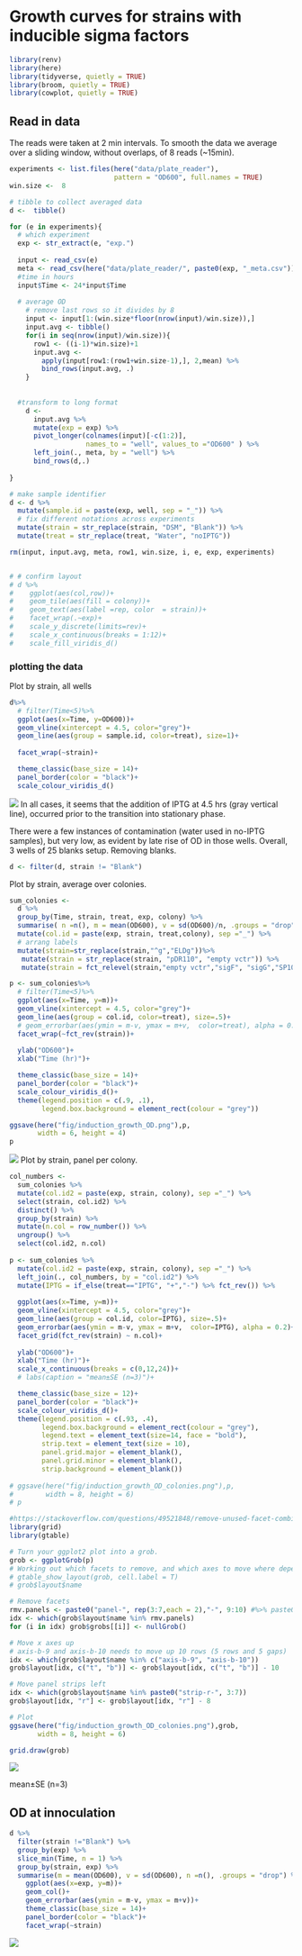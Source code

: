 Growth curves for strains with inducible sigma factors
================

``` r
library(renv)
library(here)
library(tidyverse, quietly = TRUE)
library(broom, quietly = TRUE)
library(cowplot, quietly = TRUE)
```

## Read in data

The reads were taken at 2 min intervals. To smooth the data we average
over a sliding window, without overlaps, of 8 reads (\~15min).

``` r
experiments <- list.files(here("data/plate_reader"), 
                          pattern = "OD600", full.names = TRUE)
win.size <-  8

# tibble to collect averaged data
d <-  tibble()

for (e in experiments){
  # which experiment
  exp <- str_extract(e, "exp.")
  
  input <- read_csv(e)
  meta <- read_csv(here("data/plate_reader/", paste0(exp, "_meta.csv")))
  #time in hours
  input$Time <- 24*input$Time
    
  # average OD
    # remove last rows so it divides by 8
    input <- input[1:(win.size*floor(nrow(input)/win.size)),]
    input.avg <- tibble()
    for(i in seq(nrow(input)/win.size)){
      row1 <- ((i-1)*win.size)+1
      input.avg <- 
        apply(input[row1:(row1+win.size-1),], 2,mean) %>% 
        bind_rows(input.avg, .)
    }
  
  
  #transform to long format
    d <- 
      input.avg %>% 
      mutate(exp = exp) %>% 
      pivot_longer(colnames(input)[-c(1:2)], 
                   names_to = "well", values_to ="OD600" ) %>% 
      left_join(., meta, by = "well") %>% 
      bind_rows(d,.)
      
}

# make sample identifier
d <- d %>% 
  mutate(sample.id = paste(exp, well, sep = "_")) %>% 
  # fix different notations across experiments
  mutate(strain = str_replace(strain, "DSM", "Blank")) %>% 
  mutate(treat = str_replace(treat, "Water", "noIPTG"))

rm(input, input.avg, meta, row1, win.size, i, e, exp, experiments)


# # confirm layout
# d %>%
#    ggplot(aes(col,row))+
#    geom_tile(aes(fill = colony))+
#    geom_text(aes(label =rep, color  = strain))+
#    facet_wrap(.~exp)+
#    scale_y_discrete(limits=rev)+
#    scale_x_continuous(breaks = 1:12)+
#    scale_fill_viridis_d()
```

### plotting the data

Plot by strain, all wells

``` r
d%>%
  # filter(Time<5)%>%
  ggplot(aes(x=Time, y=OD600))+
  geom_vline(xintercept = 4.5, color="grey")+
  geom_line(aes(group = sample.id, color=treat), size=1)+
  
  facet_wrap(~strain)+

  theme_classic(base_size = 14)+
  panel_border(color = "black")+
  scale_colour_viridis_d()
```

![](Growth_Curve_files/figure-gfm/plot%20all-1.png)<!-- --> In all
cases, it seems that the addition of IPTG at 4.5 hrs (gray vertical
line), occurred prior to the transition into stationary phase.

There were a few instances of contamination (water used in no-IPTG
samples), but very low, as evident by late rise of OD in those wells.
Overall, 3 wells of 25 blanks setup. Removing blanks.

``` r
d <- filter(d, strain != "Blank")
```

Plot by strain, average over colonies.

``` r
sum_colonies <- 
  d %>% 
  group_by(Time, strain, treat, exp, colony) %>% 
  summarise( n =n(), m = mean(OD600), v = sd(OD600)/n, .groups = "drop") %>% 
  mutate(col.id = paste(exp, strain, treat,colony), sep ="_") %>% 
  # arrang labels
  mutate(strain=str_replace(strain,"^g","ELDg"))%>%
   mutate(strain = str_replace(strain, "pDR110", "empty vctr")) %>% 
   mutate(strain = fct_relevel(strain,"empty vctr","sigF", "sigG","SP10", "Goe3","ELDg168", "ELDg169"))

p <- sum_colonies%>%
  # filter(Time<5)%>%
  ggplot(aes(x=Time, y=m))+
  geom_vline(xintercept = 4.5, color="grey")+
  geom_line(aes(group = col.id, color=treat), size=.5)+
  # geom_errorbar(aes(ymin = m-v, ymax = m+v,  color=treat), alpha = 0.5)+
  facet_wrap(~fct_rev(strain))+
  
  ylab("OD600")+
  xlab("Time (hr)")+

  theme_classic(base_size = 14)+
  panel_border(color = "black")+
  scale_colour_viridis_d()+
  theme(legend.position = c(.9, .1), 
        legend.box.background = element_rect(colour = "grey"))

ggsave(here("fig/induction_growth_OD.png"),p,
       width = 6, height = 4)
p  
```

![](Growth_Curve_files/figure-gfm/plot%20colonies-1.png)<!-- --> Plot by
strain, panel per colony.

``` r
col_numbers <-
  sum_colonies %>% 
  mutate(col.id2 = paste(exp, strain, colony), sep ="_") %>%
  select(strain, col.id2) %>% 
  distinct() %>% 
  group_by(strain) %>% 
  mutate(n.col = row_number()) %>% 
  ungroup() %>% 
  select(col.id2, n.col)
  
p <- sum_colonies %>% 
  mutate(col.id2 = paste(exp, strain, colony), sep ="_") %>%
  left_join(., col_numbers, by = "col.id2") %>% 
  mutate(IPTG = if_else(treat=="IPTG", "+","-") %>% fct_rev()) %>% 
  
  ggplot(aes(x=Time, y=m))+
  geom_vline(xintercept = 4.5, color="grey")+
  geom_line(aes(group = col.id, color=IPTG), size=.5)+
  geom_errorbar(aes(ymin = m-v, ymax = m+v,  color=IPTG), alpha = 0.2)+
  facet_grid(fct_rev(strain) ~ n.col)+
  
  ylab("OD600")+
  xlab("Time (hr)")+
  scale_x_continuous(breaks = c(0,12,24))+
  # labs(caption = "mean±SE (n=3)")+

  theme_classic(base_size = 12)+
  panel_border(color = "black")+
  scale_colour_viridis_d()+
  theme(legend.position = c(.93, .4), 
        legend.box.background = element_rect(colour = "grey"),
        legend.text = element_text(size=14, face = "bold"),
        strip.text = element_text(size = 10),
        panel.grid.major = element_blank(),
        panel.grid.minor = element_blank(),
        strip.background = element_blank())
  
# ggsave(here("fig/induction_growth_OD_colonies.png"),p,
#        width = 8, height = 6)
# p  
```

``` r
#https://stackoverflow.com/questions/49521848/remove-unused-facet-combinations-in-2-way-facet-grid
library(grid)
library(gtable)

# Turn your ggplot2 plot into a grob.
grob <- ggplotGrob(p)
# Working out which facets to remove, and which axes to move where depends on the grid-structure of your grob. gtable_show_layout(grob) gives a visual representation of your grid structure, where numbers like (7, 4) denote a panel in row 7 and column 4.
# gtable_show_layout(grob, cell.label = T)
# grob$layout$name

# Remove facets
rmv.panels <- paste0("panel-", rep(3:7,each = 2),"-", 9:10) #%>% paste0(.,9:10)
idx <- which(grob$layout$name %in% rmv.panels)
for (i in idx) grob$grobs[[i]] <- nullGrob()

# Move x axes up
# axis-b-9 and axis-b-10 needs to move up 10 rows (5 rows and 5 gaps)
idx <- which(grob$layout$name %in% c("axis-b-9", "axis-b-10"))
grob$layout[idx, c("t", "b")] <- grob$layout[idx, c("t", "b")] - 10

# Move panel strips left 
idx <- which(grob$layout$name %in% paste0("strip-r-", 3:7))
grob$layout[idx, "r"] <- grob$layout[idx, "r"] - 8

# Plot
ggsave(here("fig/induction_growth_OD_colonies.png"),grob,
       width = 8, height = 6)

grid.draw(grob)
```

![](Growth_Curve_files/figure-gfm/empty%20panels-1.png)<!-- -->

mean±SE (n=3)

## OD at innoculation

``` r
d %>% 
  filter(strain !="Blank") %>% 
  group_by(exp) %>% 
  slice_min(Time, n = 1) %>% 
  group_by(strain, exp) %>%
  summarise(m = mean(OD600), v = sd(OD600), n =n(), .groups = "drop") %>% 
    ggplot(aes(x=exp, y=m))+
    geom_col()+
    geom_errorbar(aes(ymin = m-v, ymax = m+v))+
    theme_classic(base_size = 14)+
    panel_border(color = "black")+
    facet_wrap(~strain)
```

![](Growth_Curve_files/figure-gfm/unnamed-chunk-2-1.png)<!-- -->
